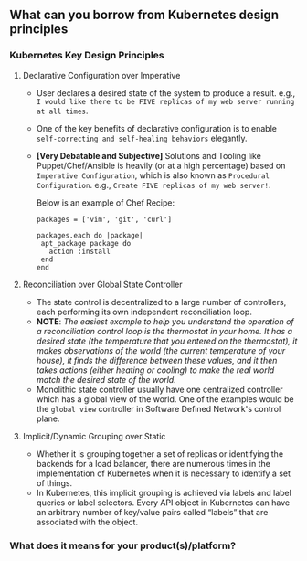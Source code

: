 ## What can you borrow from Kubernetes design principles 


### Kubernetes Key Design Principles
1. Declarative Configuration over Imperative
    * User declares a desired state of the system to produce a result. e.g., `I would like there to be FIVE replicas of my web server running at all times`.
    * One of the key benefits of declarative configuration is to enable `self-correcting and self-healing behaviors` elegantly.
    * **[Very Debatable and Subjective]** Solutions and Tooling like Puppet/Chef/Ansible is heavily (or at a high percentage) based on `Imperative Configuration`, which is also known as `Procedural Configuration`. e.g., `Create FIVE replicas of my web server!`.
      
      Below is an example of Chef Recipe:
        ```
        packages = ['vim', 'git', 'curl']
        
        packages.each do |package|
         apt_package package do
           action :install
         end
        end
        ```
2. Reconciliation over Global State Controller
    * The state control is decentralized to a large number of controllers, each performing its own independent reconciliation loop.
    * **NOTE**: *The easiest example to help you understand the operation of a reconciliation control loop is the thermostat in your home. It has a desired state (the temperature that you entered on the thermostat), it makes observations of the world (the current temperature of your house), it finds the difference between these values, and it then takes actions (either heating or cooling) to make the real world match the desired state of the world.*
    * Monolithic state controller usually have one centralized controller which has a global view of the world. One of the examples would be the `global view` controller in Software Defined Network's control plane.
    
3. Implicit/Dynamic Grouping over Static
    * Whether it is grouping together a set of replicas or identifying the backends for a load balancer, there are numerous times in the implementation of Kubernetes when it is necessary to identify a set of things.
    * In Kubernetes, this implicit grouping is achieved via labels and label queries or label selectors. Every API object in Kubernetes can have an arbitrary number of key/value pairs called “labels” that are associated with the object.

### What does it means for your product(s)/platform?
